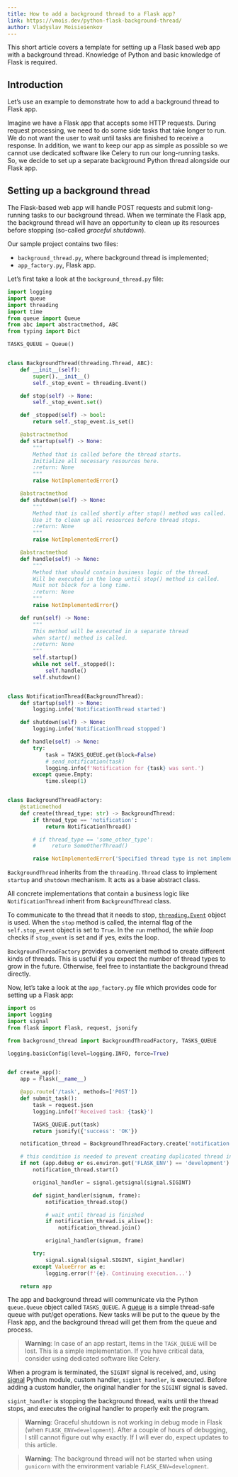 ```yaml
---
title: How to add a background thread to a Flask app?
link: https://vmois.dev/python-flask-background-thread/
author: Vladyslav Moisieienkov
---
```


This short article covers a template for setting up a Flask based web app
with a background thread. Knowledge of Python and basic knowledge of Flask
is required.

## Introduction

Let’s use an example to demonstrate how to add a background thread to Flask app.

Imagine we have a Flask app that accepts some HTTP requests. During request
processing, we need to do some side tasks that take longer to run. We do
not want the user to wait until tasks are finished to receive a response.
In addition, we want to keep our app as simple as possible so we cannot use
dedicated software like Celery to run our long-running tasks. So, we decide
to set up a separate background Python thread alongside our Flask app.

## Setting up a background thread

The Flask-based web app will handle POST requests and submit long-running
tasks to our background thread. When we terminate the Flask app, the background
thread will have an opportunity to clean up its resources before stopping
(so-called _graceful shutdown_).

Our sample project contains two files:

- `background_thread.py`, where background thread is implemented;
- `app_factory.py`, Flask app.

Let’s first take a look at the `background_thread.py` file:

```python
import logging
import queue
import threading
import time
from queue import Queue
from abc import abstractmethod, ABC
from typing import Dict

TASKS_QUEUE = Queue()


class BackgroundThread(threading.Thread, ABC):
    def __init__(self):
        super().__init__()
        self._stop_event = threading.Event()

    def stop(self) -> None:
        self._stop_event.set()

    def _stopped(self) -> bool:
        return self._stop_event.is_set()

    @abstractmethod
    def startup(self) -> None:
        """
        Method that is called before the thread starts.
        Initialize all necessary resources here.
        :return: None
        """
        raise NotImplementedError()

    @abstractmethod
    def shutdown(self) -> None:
        """
        Method that is called shortly after stop() method was called.
        Use it to clean up all resources before thread stops.
        :return: None
        """
        raise NotImplementedError()

    @abstractmethod
    def handle(self) -> None:
        """
        Method that should contain business logic of the thread.
        Will be executed in the loop until stop() method is called.
        Must not block for a long time.
        :return: None
        """
        raise NotImplementedError()

    def run(self) -> None:
        """
        This method will be executed in a separate thread
        when start() method is called.
        :return: None
        """
        self.startup()
        while not self._stopped():
            self.handle()
        self.shutdown()


class NotificationThread(BackgroundThread):
    def startup(self) -> None:
        logging.info('NotificationThread started')

    def shutdown(self) -> None:
        logging.info('NotificationThread stopped')

    def handle(self) -> None:
        try:
            task = TASKS_QUEUE.get(block=False)
            # send_notification(task)
            logging.info(f'Notification for {task} was sent.')
        except queue.Empty:
            time.sleep(1)


class BackgroundThreadFactory:
    @staticmethod
    def create(thread_type: str) -> BackgroundThread:
        if thread_type == 'notification':
            return NotificationThread()

        # if thread_type == 'some_other_type':
        #     return SomeOtherThread()

        raise NotImplementedError('Specified thread type is not implemented.')

```

`BackgroundThread` inherits from the `threading.Thread` class to implement `startup`
and `shutdown` mechanism. It acts as a base abstract class.

All concrete implementations that contain a business logic like `NotificationThread`
inherit from `BackgroundThread` class.

To communicate to the thread that it needs to stop,
[`threading.Event`](https://docs.python.org/3/library/threading.html#threading.Event)
object is used. When the `stop` method is called, the internal flag of the
`self.stop_event` object is set to `True`. In the `run` method, the _while loop_
checks if `stop_event` is set and if yes, exits the loop.

`BackgroundThreadFactory` provides a convenient method to create different
kinds of threads. This is useful if you expect the number of thread types
to grow in the future. Otherwise, feel free to instantiate the background
thread directly.

Now, let’s take a look at the `app_factory.py` file which provides code for
setting up a Flask app:

```python
import os
import logging
import signal
from flask import Flask, request, jsonify

from background_thread import BackgroundThreadFactory, TASKS_QUEUE

logging.basicConfig(level=logging.INFO, force=True)


def create_app():
    app = Flask(__name__)

    @app.route('/task', methods=['POST'])
    def submit_task():
        task = request.json
        logging.info(f'Received task: {task}')

        TASKS_QUEUE.put(task)
        return jsonify({'success': 'OK'})

    notification_thread = BackgroundThreadFactory.create('notification')

    # this condition is needed to prevent creating duplicated thread in Flask debug mode
    if not (app.debug or os.environ.get('FLASK_ENV') == 'development') or os.environ.get('WERKZEUG_RUN_MAIN') == 'true':
        notification_thread.start()

        original_handler = signal.getsignal(signal.SIGINT)

        def sigint_handler(signum, frame):
            notification_thread.stop()

            # wait until thread is finished
            if notification_thread.is_alive():
                notification_thread.join()

            original_handler(signum, frame)

        try:
            signal.signal(signal.SIGINT, sigint_handler)
        except ValueError as e:
            logging.error(f'{e}. Continuing execution...')

    return app

```

The app and background thread will communicate via the Python `queue.Queue`
object called `TASKS_QUEUE`. A [queue](https://docs.python.org/3/library/queue.html)
is a simple thread-safe queue with put/get operations. New tasks will be
put to the queue by the Flask app, and the background thread will get them
from the queue and process.

> **Warning**: In case of an app restart, items in the `TASK_QUEUE` will be lost.
This is a simple implementation. If you have critical data, consider using
dedicated software like Celery.

When a program is terminated, the `SIGINT` signal is received, and, using
[signal](https://docs.python.org/3/library/signal.html) Python module, custom
handler, `sigint_handler`, is executed. Before adding a custom handler, the
original handler for the `SIGINT` signal is saved.

`sigint_handler` is stopping the background thread, waits until the thread
stops, and executes the original handler to properly exit the program.

> **Warning**: Graceful shutdown is not working in debug mode in Flask (when
`FLASK_ENV=development`). After a couple of hours of debugging, I still cannot
figure out why exactly. If I will ever do, expect updates to this article.

> **Warning**: The background thread will not be started when using `gunicorn`
with the environment variable `FLASK_ENV=development`.
